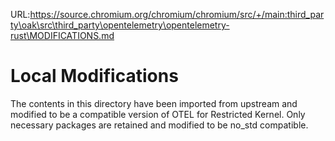 URL:https://source.chromium.org/chromium/chromium/src/+/main:third_party\oak\src\third_party\opentelemetry\opentelemetry-rust\MODIFICATIONS.md
# Local Modifications

The contents in this directory have been imported from upstream and modified
to be a compatible version of OTEL for Restricted Kernel. Only necessary
packages are retained and modified to be no_std compatible.
